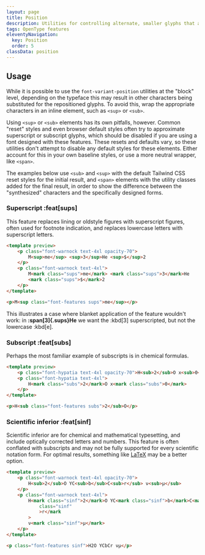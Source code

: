 ```yaml
---
layout: page
title: Position
description: Utilities for controlling alternate, smaller glyphs that are positioned as superscript or subscript.
tags: OpenType features
eleventyNavigation:
  key: Position
  order: 5
classData: position
---
```


## Usage

While it is possible to use the `font-variant-position` utilities at the "block" level, depending on the typeface this may result in other characters being substituted for the repositioned glyphs. To avoid this, wrap the appropriate characters in an inline element, such as `<sup>` or `<sub>`.

Using `<sup>` or `<sub>` elements has its own pitfalls, however. Common "reset" styles and even browser default styles often try to approximate superscript or subscript glyphs, which should be disabled if you are using a font designed with these features. These resets and defaults vary, so these utilities don't attempt to disable any default styles for these elements. Either account for this in your own baseline styles, or use a more neutral wrapper, like `<span>`.

The examples below use `<sub>` and `<sup>` with the default Tailwind CSS reset styles for the initial result, and `<span>` elements with the utility classes added for the final result, in order to show the difference between the "synthesized" characters and the specifically designed forms.

### Superscript :feat[sups]

This feature replaces lining or oldstyle figures with superscript figures, often used for footnote indication, and replaces lowercase letters with superscript letters.

```html /sups/
<template preview>
	<p class="font-warnock text-4xl opacity-70">
		M<sup>me</sup> <sup>3</sup>He <sup>$</sup>2
	</p>
	<p class="font-warnock text-4xl">
		M<mark class="sups">me</mark> <mark class="sups">3</mark>He
		<mark class="sups">$</mark>2
	</p>
</template>

<p>M<sup class="font-features sups">me</sup></p>
```

This illustrates a case where blanket application of the feature wouldn't work:
in **:span[3]{.sups}He** we want the :kbd[3] superscripted, but not the lowercase :kbd[e].

### Subscript :feat[subs]

Perhaps the most familiar example of subscripts is in chemical formulas.

```html /subs/
<template preview>
	<p class="font-hypatia text-4xl opacity-70">H<sub>2</sub>O x<sub>0</sub></p>
	<p class="font-hypatia text-4xl">
		H<mark class="subs">2</mark>O x<mark class="subs">0</mark>
	</p>
</template>

<p>H<sub class="font-features subs">2</sub>O</p>
```

### Scientific inferior :feat[sinf]

Scientific inferior are for chemical and mathematical typesetting, and include optically corrected letters and numbers. This feature is often conflated with subscripts and may not be fully supported for every scientific notation form. For optimal results, something like [LaTeX](https://katex.org/) may be a better option.

```html /sinf/
<template preview>
	<p class="font-warnock text-4xl opacity-70">
		H<sub>2</sub>O YC<sub>b</sub>C<sub>r</sub> ν<sub>μ</sub>
	</p>
	<p class="font-warnock text-4xl">
		H<mark class="sinf">2</mark>O YC<mark class="sinf">b</mark>C<mark
			class="sinf"
			>r</mark
		>
		ν<mark class="sinf">μ</mark>
	</p>
</template>

<p class="font-features sinf">H2O YCbCr νμ</p>
```
